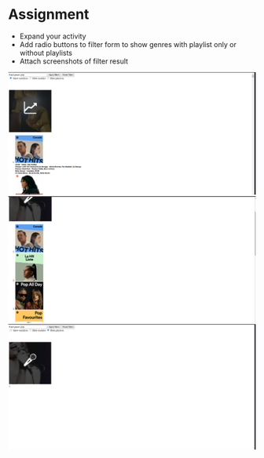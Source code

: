 # Assignment

- Expand your activity
- Add radio buttons to filter form to show genres with playlist only or without playlists
- Attach screenshots of filter result

![image info](../assignment_assets/mod11_assign_01.png)
![image info](../assignment_assets/mod11_assign_02.png)
![image info](../assignment_assets/mod11_assign_03.png)


